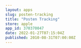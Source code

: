 ```yaml
---
layout: apps
slug: posten-tracking
title: "Posten Tracking"
store: apple
app_id: 370370047
date: 2022-01-27T07:15:04Z
published: 2010-08-31T07:00:00Z
---
```

